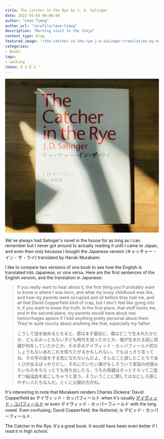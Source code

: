 ```yaml
---
title: The Catcher in the Rye by J. D. Salinger
date: 2022-05-03 00:00:00
author: "Leon Timog"
author_url: "/profile/leon-timog"
description: "Morning visit to the Jinja"
content_type: blog
featured_image: "/the-catcher-in-the-rye-j-d-salinger-translation-by-haruki-murakami.jpg"
categories:
- Books
tags:
- walking
chōon: Ō ō Ū ū ’
---
```

![The Catcher in the Rye by J. D. Salinger](the-catcher-in-the-rye-j-d-salinger-translation-by-haruki-murakami.jpg "The Catcher in the Rye by J. D. Salinger, translated by Haruki Murakami.")

We've always had Salinger's novel in the house for as long as I can remember but I never got around to actually reading it until I came to Japan, and even then only because I bought the Japanese version (キャッチャー・イン・ザ・ライ) translated by Haruki Murakami.

I like to compare two versions of one book to see how the English is translated into Japanese, or vice versa. Here are the first sentences of the English version, and the translation in Japanese:	

>If you really want to hear about it, the first thing you'll probably want to know is where I was born, and what my lousy childhood was like, and how my parents were occupied and all before they had me, and all that David Copperfield kind of crap, but I don't feel like going into it, if you want to know the truth. In the first place, that stuff bores me, and in the second place, my parents would have about two hemorrhages apiece if I told anything pretty personal about them. They're quite touchy about anything like that, especially my father.

>こうして話を始めるとなると、君はまず最初に、僕はどこで生まれたかとか、どんなみっともない子ども時代を送ったかとか、僕が生まれる前に両親が何をしていたかとか、その手のデイヴィッド・カッパフィールド的なしょうもないあれこれを知りたがるかもしれない。でもはっきり言ってね、その手の話をする気になれないんだよ。そんなこと話したことろであくびが出るばっかりだし、それにだいたい僕がもしそういう家庭の内情みたいなのをちらっとでも持ち出したら、うちの両親はきっとそろって二度ずつ脳溢血を起こしちゃうと思う。そういうことに関してはなにしろ感じやすい人たちなんだ。とくに父親の方がね。

It's interesting to note that Murakami renders Charles Dickens’ David Copperfield as デイヴィッド・カッパフィールド when it's usually [デイヴィッド・コパフィールド](https://ja.wikipedia.org/wiki/%E3%83%87%E3%82%A4%E3%83%B4%E3%82%A3%E3%83%83%E3%83%89%E3%83%BB%E3%82%B3%E3%83%91%E3%83%95%E3%82%A3%E3%83%BC%E3%83%AB%E3%83%89) or even デイヴィッド・カッパーフィールド with the long vowel. Even confusing, David Copperfield, the illutionist, is デビッド・カッパーフィールド.

The Catcher in the Rye. It's a great book. It would have been even better if I read it in high school.